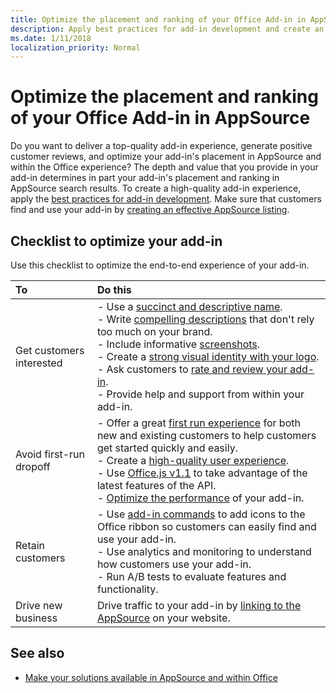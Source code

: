 ```yaml
---
title: Optimize the placement and ranking of your Office Add-in in AppSource
description: Apply best practices for add-in development and create an effectiveAppSource listing.
ms.date: 1/11/2018
localization_priority: Normal
---
```


# Optimize the placement and ranking of your Office Add-in in AppSource

Do you want to deliver a top-quality add-in experience, generate positive customer reviews, and optimize your add-in's placement in  AppSource and within the Office experience? The depth and value that you provide in your add-in determines in part your add-in's placement and ranking in AppSource search results. To create a high-quality add-in experience, apply the [best practices for add-in development](https://docs.microsoft.com/en-us/office/dev/add-ins/overview/add-in-development-best-practices). Make sure that customers find and use your add-in by [creating an effective AppSource listing](create-effective-office-store-listings.md). 

## Checklist to optimize your add-in

Use this checklist to optimize the end-to-end experience of your add-in.

|**To**|**Do this**|
|:-----|:-----|
|Get customers interested| - Use a [succinct and descriptive name](create-effective-office-store-listings.md#use-a-succinct-and-descriptive-name).<br/>- Write [compelling descriptions](create-effective-office-store-listings.md#write-compelling-descriptions) that don't rely too much on your brand.<br/>- Include informative [screenshots](craft-effective-appsource-store-images.md).<br/>- Create a [strong visual identity with your logo](create-effective-office-store-listings.md#create-a-consistent-visual-identity).<br/>- Ask customers to [rate and review your add-in](create-effective-office-store-listings.md#use-ratings-and-reviews).<br/>- Provide help and support from within your add-in.|
|Avoid first-run dropoff| - Offer a great [first run experience](https://docs.microsoft.com/en-us/office/dev/add-ins/overview/add-in-development-best-practices#create-an-engaging-first-run-experience) for both new and existing customers to help customers get started quickly and easily. <br/>- Create a [high-quality user experience](https://docs.microsoft.com/en-us/office/dev/add-ins/overview/add-in-development-best-practices#apply-ux-design-principles).<br/>- Use [Office.js v1.1](https://docs.microsoft.com/en-us/office/dev/add-ins/develop/update-your-javascript-api-for-office-and-manifest-schema-version) to take advantage of the latest features of the API.<br/>- [Optimize the performance](https://docs.microsoft.com/en-us/office/dev/add-ins/overview/add-in-development-best-practices#optimize-and-monitor-add-in-performance) of your add-in.|
|Retain customers| - Use [add-in commands](https://docs.microsoft.com/en-us/office/dev/add-ins/overview/add-in-development-best-practices#use-add-in-commands) to add icons to the Office ribbon so customers can easily find and use your add-in.<br/>- Use analytics and monitoring to understand how customers use your add-in.<br/>- Run A/B tests to evaluate features and functionality.|
|Drive new business|Drive traffic to your add-in by [linking to the AppSource](promote-your-office-store-solution.md) on your website.|

## See also

- [Make your solutions available in AppSource and within Office](submit-to-the-office-store.md)  
    
 

